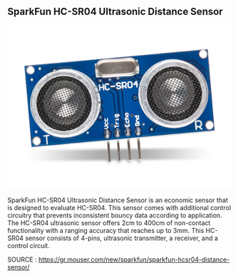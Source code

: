 SparkFun HC-SR04 Ultrasonic Distance Sensor
-----------------------


![](https://raw.githubusercontent.com/AlexandrosPanag/My_Arduino_Projects/main/HC_SR04/Sensor.png)


SparkFun HC-SR04 Ultrasonic Distance Sensor is an economic sensor that is designed to evaluate HC-SR04. This sensor comes with additional control circuitry that prevents inconsistent bouncy data according to application. The HC-SR04 ultrasonic sensor offers 2cm to 400cm of non-contact functionality with a ranging accuracy that reaches up to 3mm. This HC-SR04 sensor consists of 4-pins, ultrasonic transmitter, a receiver, and a control circuit.


SOURCE : https://gr.mouser.com/new/sparkfun/sparkfun-hcsr04-distance-sensor/
